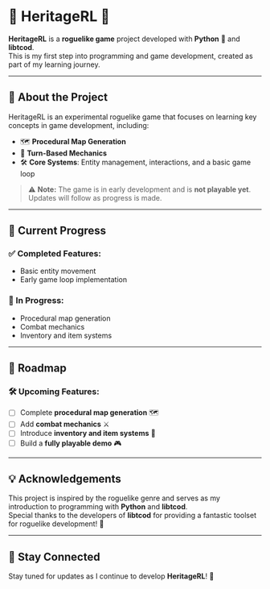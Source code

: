 # 🌟 **HeritageRL** 🌟

**HeritageRL** is a **roguelike game** project developed with **Python** 🐍 and **libtcod**.  
This is my first step into programming and game development, created as part of my learning journey.

---

## 📝 About the Project

HeritageRL is an experimental roguelike game that focuses on learning key concepts in game development, including:

- 🗺️ **Procedural Map Generation**
- 🎲 **Turn-Based Mechanics**
- 🛠️ **Core Systems**: Entity management, interactions, and a basic game loop

> ⚠️ **Note:** The game is in early development and is **not playable yet**. Updates will follow as progress is made.

---

## 🚀 Current Progress

### ✅ Completed Features:
- Basic entity movement
- Early game loop implementation

### 🔄 In Progress:
- Procedural map generation
- Combat mechanics
- Inventory and item systems

---

## 📅 Roadmap

### 🛠️ Upcoming Features:
- [ ] Complete **procedural map generation** 🗺️
- [ ] Add **combat mechanics** ⚔️
- [ ] Introduce **inventory and item systems** 🎒
- [ ] Build a **fully playable demo** 🎮

---

## 💡 Acknowledgements

This project is inspired by the roguelike genre and serves as my introduction to programming with **Python** and **libtcod**.  
Special thanks to the developers of **libtcod** for providing a fantastic toolset for roguelike development! 🙌

---

## 🔗 Stay Connected

Stay tuned for updates as I continue to develop **HeritageRL**! 🚀
